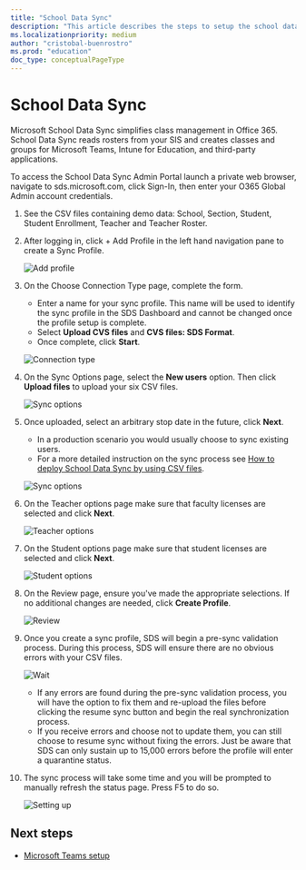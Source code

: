 ```yaml
---
title: "School Data Sync"
description: "This article describes the steps to setup the school data."
ms.localizationpriority: medium
author: "cristobal-buenrostro"
ms.prod: "education"
doc_type: conceptualPageType
---
```


# School Data Sync

Microsoft School Data Sync simplifies class management in Office 365. School Data Sync reads rosters from your SIS and creates classes and groups for Microsoft Teams, Intune for Education, and third-party applications.

To access the School Data Sync Admin Portal launch a private web browser, navigate to sds.microsoft.com, click Sign-In, then enter your O365 Global Admin account credentials.

1. See the CSV files containing demo data: School, Section, Student, Student Enrollment, Teacher and Teacher Roster.

2. After logging in, click + Add Profile in the left hand navigation pane to create a Sync Profile.

   ![Add profile](./images/msgraph-onboarding/sds1-addprofile.png)

3. On the Choose Connection Type page, complete the form.
   - Enter a name for your sync profile. This name will be used to identify the sync profile in the SDS Dashboard and cannot be changed once the profile setup is complete. 
   - Select **Upload CVS files** and **CVS files: SDS Format**. 
   - Once complete, click **Start**.

   ![Connection type](./images/msgraph-onboarding/sds2-connection.png)

4. On the Sync Options page, select the **New users** option. Then click **Upload files** to upload your six CSV files.

   ![Sync options](./images/msgraph-onboarding/sds3-syncoptions.png)

5. Once uploaded, select an arbitrary stop date in the future, click **Next**.
   - In a production scenario you would usually choose to sync existing users. 
   - For a more detailed instruction on the sync process see [How to deploy School Data Sync by using CSV files](https://docs.microsoft.com/en-us/SchoolDataSync/how-to-deploy-school-data-sync-by-using-csv-files).

   ![Sync options](./images/msgraph-onboarding/sds5-date.png)

6. On the Teacher options page make sure that faculty licenses are selected and click **Next**.

   ![Teacher options](./images/msgraph-onboarding/sds6-teacher.png)

7. On the Student options page make sure that student licenses are selected and click **Next**.

   ![Student options](./images/msgraph-onboarding/sds7-student.png)

8. On the Review page, ensure you've made the appropriate selections. If no additional changes are needed, click **Create Profile**.

   ![Review](./images/msgraph-onboarding/sds8-review.png)

9. Once you create a sync profile, SDS will begin a pre-sync validation process. During this process, SDS will ensure there are no obvious errors with your CSV files.

   ![Wait](./images/msgraph-onboarding/sds9-wait.png)

   - If any errors are found during the pre-sync validation process, you will have the option to fix them and re-upload the files before clicking the resume sync button and begin the real synchronization process. 
   - If you receive errors and choose not to update them, you can still choose to resume sync without fixing the errors. Just be aware that SDS can only sustain up to 15,000 errors before the profile will enter a quarantine status.

10. The sync process will take some time and you will be prompted to manually refresh the status page. Press F5 to do so.

    ![Setting up](./images/msgraph-onboarding/sds10-settingup.png)


## Next steps

* [Microsoft Teams setup](/graph/msgraph-onboarding-msteams)